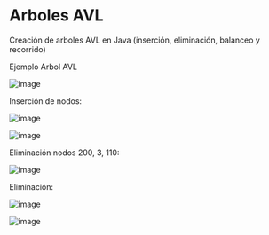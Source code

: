 # Arboles AVL
Creación de arboles AVL en Java (inserción, eliminación, balanceo y recorrido)

Ejemplo Arbol AVL

![image](https://user-images.githubusercontent.com/75555273/205425628-05b0f0b9-9e34-4787-af53-fd950568fd0e.png)

Inserción de nodos:

![image](https://user-images.githubusercontent.com/75555273/205425662-e3598bab-5756-4062-a301-5bc14746be7c.png)

![image](https://user-images.githubusercontent.com/75555273/205425719-9c9cff9d-ce4d-44fe-813e-f1d87b8506f2.png)


Eliminación nodos 200, 3, 110:

![image](https://user-images.githubusercontent.com/75555273/205426002-dacaabaf-811a-428f-b707-88167d83a575.png)

Eliminación:

![image](https://user-images.githubusercontent.com/75555273/205425915-bea530b2-c4d6-45c4-affa-1797a905d83d.png)

![image](https://user-images.githubusercontent.com/75555273/205425921-b5801082-e164-415c-b6b6-7434fbf3499b.png)
